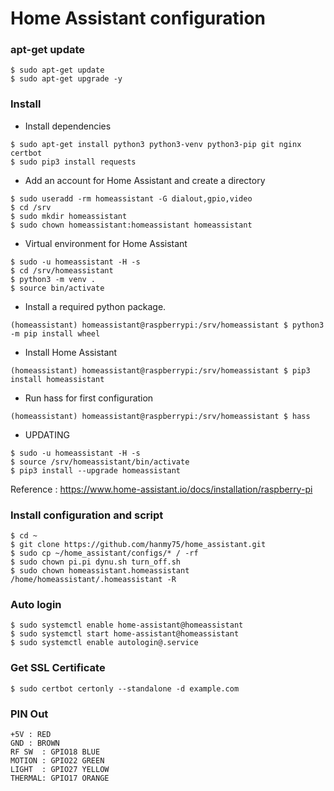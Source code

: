 Home Assistant configuration
============================

### apt-get update
```
$ sudo apt-get update
$ sudo apt-get upgrade -y
```


### Install

- Install dependencies
```
$ sudo apt-get install python3 python3-venv python3-pip git nginx certbot
$ sudo pip3 install requests
```

- Add an account for Home Assistant and create a directory
```
$ sudo useradd -rm homeassistant -G dialout,gpio,video
$ cd /srv
$ sudo mkdir homeassistant
$ sudo chown homeassistant:homeassistant homeassistant
```

- Virtual environment for Home Assistant
```
$ sudo -u homeassistant -H -s
$ cd /srv/homeassistant
$ python3 -m venv .
$ source bin/activate
```

- Install a required python package.
```
(homeassistant) homeassistant@raspberrypi:/srv/homeassistant $ python3 -m pip install wheel
```

- Install Home Assistant
```
(homeassistant) homeassistant@raspberrypi:/srv/homeassistant $ pip3 install homeassistant
```

- Run hass for first configuration
```
(homeassistant) homeassistant@raspberrypi:/srv/homeassistant $ hass
```

- UPDATING
```
$ sudo -u homeassistant -H -s
$ source /srv/homeassistant/bin/activate
$ pip3 install --upgrade homeassistant
```

Reference : https://www.home-assistant.io/docs/installation/raspberry-pi


### Install configuration and script
```
$ cd ~
$ git clone https://github.com/hanmy75/home_assistant.git
$ sudo cp ~/home_assistant/configs/* / -rf
$ sudo chown pi.pi dynu.sh turn_off.sh
$ sudo chown homeassistant.homeassistant /home/homeassistant/.homeassistant -R
```


### Auto login
```
$ sudo systemctl enable home-assistant@homeassistant
$ sudo systemctl start home-assistant@homeassistant
$ sudo systemctl enable autologin@.service
```

### Get SSL Certificate
```
$ sudo certbot certonly --standalone -d example.com
```

### PIN Out
```
+5V : RED
GND : BROWN
RF SW  : GPIO18 BLUE
MOTION : GPIO22 GREEN
LIGHT  : GPIO27 YELLOW
THERMAL: GPIO17 ORANGE
```
